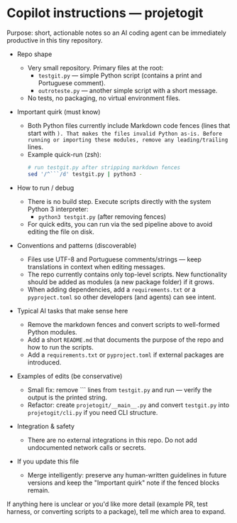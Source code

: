 # Copilot instructions — projetogit

Purpose: short, actionable notes so an AI coding agent can be immediately productive in this tiny repository.

- Repo shape
  - Very small repository. Primary files at the root:
    - `testgit.py` — simple Python script (contains a print and Portuguese comment).
    - `outroteste.py` — another simple script with a short message.
  - No tests, no packaging, no virtual environment files.

- Important quirk (must know)
  - Both Python files currently include Markdown code fences (lines that start with ```). That makes the files invalid Python as-is. Before running or importing these modules, remove any leading/trailing ``` lines.
  - Example quick-run (zsh):
    ```bash
    # run testgit.py after stripping markdown fences
    sed '/^```/d' testgit.py | python3 -
    ```

- How to run / debug
  - There is no build step. Execute scripts directly with the system Python 3 interpreter:
    - `python3 testgit.py` (after removing fences)
  - For quick edits, you can run via the sed pipeline above to avoid editing the file on disk.

- Conventions and patterns (discoverable)
  - Files use UTF-8 and Portuguese comments/strings — keep translations in context when editing messages.
  - The repo currently contains only top-level scripts. New functionality should be added as modules (a new package folder) if it grows.
  - When adding dependencies, add a `requirements.txt` or a `pyproject.toml` so other developers (and agents) can see intent.

- Typical AI tasks that make sense here
  - Remove the markdown fences and convert scripts to well-formed Python modules.
  - Add a short `README.md` that documents the purpose of the repo and how to run the scripts.
  - Add a `requirements.txt` or `pyproject.toml` if external packages are introduced.

- Examples of edits (be conservative)
  - Small fix: remove ``` lines from `testgit.py` and run — verify the output is the printed string.
  - Refactor: create `projetogit/__main__.py` and convert `testgit.py` into `projetogit/cli.py` if you need CLI structure.

- Integration & safety
  - There are no external integrations in this repo. Do not add undocumented network calls or secrets.

- If you update this file
  - Merge intelligently: preserve any human-written guidelines in future versions and keep the "Important quirk" note if the fenced blocks remain.

If anything here is unclear or you'd like more detail (example PR, test harness, or converting scripts to a package), tell me which area to expand.
